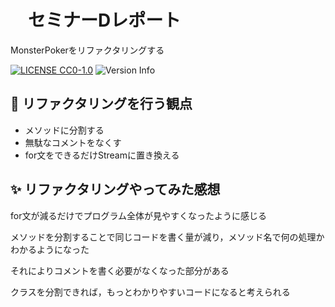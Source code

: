 # 　セミナーDレポート
MonsterPokerをリファクタリングする

[![LICENSE CC0-1.0](https://img.shields.io/badge/LICENSE-CC0--1.0-blue)](https://github.com/tamada/triangle/blob/main/LICENSE)
![Version Info](https://img.shields.io/badge/Version-1.0.0-blue)

 ## :muscle: リファクタリングを行う観点
* メソッドに分割する 
* 無駄なコメントをなくす
* for文をできるだけStreamに置き換える
 ## :sparkles: リファクタリングやってみた感想
for文が減るだけでプログラム全体が見やすくなったように感じる 

メソッドを分割することで同じコードを書く量が減り，メソッド名で何の処理かわかるようになった

それによりコメントを書く必要がなくなった部分がある

クラスを分割できれば，もっとわかりやすいコードになると考えられる
